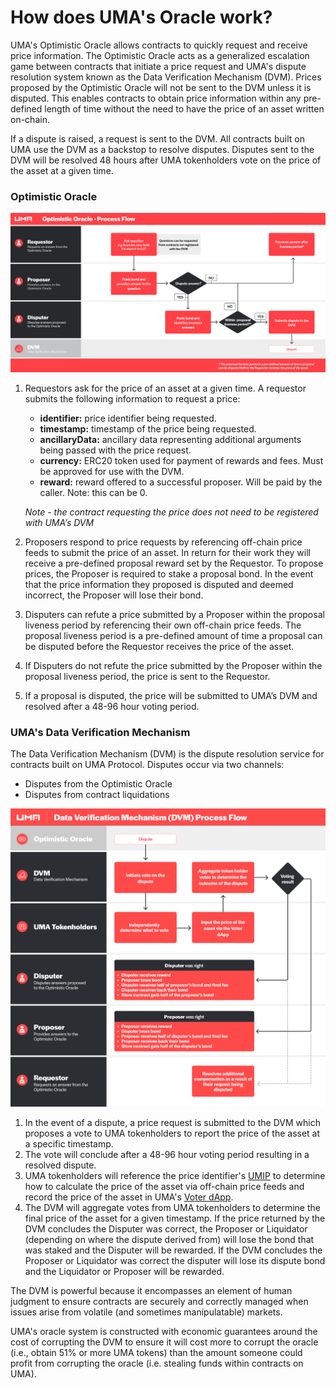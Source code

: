 # How does UMA's Oracle work?

UMA's Optimistic Oracle allows contracts to quickly request and receive price information. The Optimistic Oracle acts as a generalized escalation game between contracts that initiate a price request and UMA's dispute resolution system known as the Data Verification Mechanism (DVM). Prices proposed by the Optimistic Oracle will not be sent to the DVM unless it is disputed. This enables contracts to obtain price information within any pre-defined length of time without the need to have the price of an asset written on-chain.

If a dispute is raised, a request is sent to the DVM. All contracts built on UMA use the DVM as a backstop to resolve disputes. Disputes sent to the DVM will be resolved 48 hours after UMA tokenholders vote on the price of the asset at a given time.

### Optimistic Oracle

![](../.gitbook/assets/OO-process-flow.png)

1.  Requestors ask for the price of an asset at a given time. A requestor submits the following information to request a price:

    * **identifier:** price identifier being requested.
    * **timestamp:** timestamp of the price being requested.
    * **ancillaryData:** ancillary data representing additional arguments being passed with the price request.
    * **currency:** ERC20 token used for payment of rewards and fees. Must be approved for use with the DVM.
    * **reward:** reward offered to a successful proposer. Will be paid by the caller. Note: this can be 0.

    _Note - the contract requesting the price does not need to be registered with UMA’s DVM_
2. Proposers respond to price requests by referencing off-chain price feeds to submit the price of an asset. In return for their work they will receive a pre-defined proposal reward set by the Requestor. To propose prices, the Proposer is required to stake a proposal bond. In the event that the price information they proposed is disputed and deemed incorrect, the Proposer will lose their bond.
3. Disputers can refute a price submitted by a Proposer within the proposal liveness period by referencing their own off-chain price feeds. The proposal liveness period is a pre-defined amount of time a proposal can be disputed before the Requestor receives the price of the asset.
4. If Disputers do not refute the price submitted by the Proposer within the proposal liveness period, the price is sent to the Requestor.
5. If a proposal is disputed, the price will be submitted to UMA’s DVM and resolved after a 48-96 hour voting period.

### UMA's Data Verification Mechanism

The Data Verification Mechanism (DVM) is the dispute resolution service for contracts built on UMA Protocol. Disputes occur via two channels:

* Disputes from the Optimistic Oracle
* Disputes from contract liquidations

![](../.gitbook/assets/DVM-process-flow.png)

1. In the event of a dispute, a price request is submitted to the DVM which proposes a vote to UMA tokenholders to report the price of the asset at a specific timestamp.
2. The vote will conclude after a 48-96 hour voting period resulting in a resolved dispute.
3. UMA tokenholders will reference the price identifier's [UMIP](../community/governance/the-umip-process.md) to determine how to calculate the price of the asset via off-chain price feeds and record the price of the asset in UMA's [Voter dApp](https://docs.umaproject.org/uma-tokenholders/voter-dApp).
4. The DVM will aggregate votes from UMA tokenholders to determine the final price of the asset for a given timestamp. If the price returned by the DVM concludes the Disputer was correct, the Proposer or Liquidator (depending on where the dispute derived from) will lose the bond that was staked and the Disputer will be rewarded. If the DVM concludes the Proposer or Liquidator was correct the disputer will lose its dispute bond and the Liquidator or Proposer will be rewarded.

The DVM is powerful because it encompasses an element of human judgment to ensure contracts are securely and correctly managed when issues arise from volatile (and sometimes manipulatable) markets.

UMA's oracle system is constructed with economic guarantees around the cost of corrupting the DVM to ensure it will cost more to corrupt the oracle (i.e., obtain 51% or more UMA tokens) than the amount someone could profit from corrupting the oracle (i.e. stealing funds within contracts on UMA).
